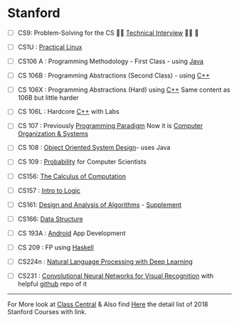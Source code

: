 # Stanford 
- [ ] CS9: Problem-Solving for the CS :round_pushpin::star2: [Technical Interview](http://web.stanford.edu/class/cs9/) :star2::round_pushpin: 🐼

- [ ] CS1U : [Practical Linux](https://practicalunix.org/)

- [ ] CS106 A : Programming Methodology - First Class - using [Java]()
- [ ] CS 106B : Programming Abstractions (Second Class) - using [C++](https://github.com/adhikariaman01/BookmarkSiteList/tree/master/MyBookmarkedLink/C-plus-plus)
- [ ] CS 106X : Programming Abstractions (Hard) using [C++](https://github.com/adhikariaman01/BookmarkSiteList/tree/master/MyBookmarkedLink/C-plus-plus) Same content as 106B but little harder
- [ ] CS 106L : Hardcore [C++](https://github.com/adhikariaman01/BookmarkSiteList/tree/master/MyBookmarkedLink/C-plus-plus) with Labs
- [ ] CS 107 : Previously [Programming Paradigm](https://www.youtube.com/playlist?list=PL9D558D49CA734A02) Now it is [Computer Organization & Systems](https://web.stanford.edu/class/cs107/syllabus.html)
- [ ] CS 108 : [Object Oriented System Design](http://web.stanford.edu/class/archive/cs/cs108/cs108.1092/)- uses Java



- [ ] CS 109 : [Probability](http://web.stanford.edu/class/cs109//) for Computer Scientists
- [ ] CS156: [The Calculus of Computation](http://web.stanford.edu/class/cs156/)
- [ ] CS157 : [Intro to Logic](http://logic.stanford.edu/classes/cs157/current/)

- [ ] CS161: [Design and Analysis of Algorithms](https://web.stanford.edu/class/cs161/) - [Supplement](https://web.stanford.edu/class/archive/cs/cs161/cs161.1168/)

- [ ] CS166: [Data Structure](https://web.stanford.edu/class/cs166/)
- [ ] CS 193A : [Android](https://github.com/adhikariaman01/BookmarkSiteList/tree/master/MyBookmarkedLink/Android) App Development


- [ ] CS 209 : FP using [Haskell](https://github.com/adhikariaman01/BookmarkSiteList/tree/master/MyBookmarkedLink/Haskell)


- [ ] CS224n : [Natural Language Processing with Deep Learning](http://web.stanford.edu/class/cs224n/) 
- [ ] CS231 : [Convolutional Neural Networks for Visual Recognition](http://vision.stanford.edu/teaching/cs231n/) with helpful [github](https://github.com/machinelearningnanodegree/stanford-cs231) repo of it

---
For More look at [Class Central](https://www.class-central.com/university/stanford) & Also find [Here](https://cs.stanford.edu/courses/schedules/2017-2018.autumn.php) the detail list of 2018 Stanford Courses with link.
